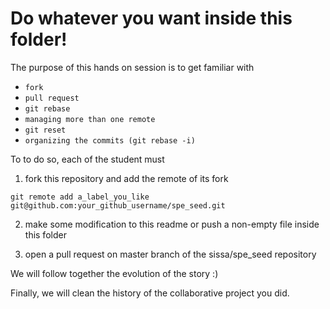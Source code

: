 # Do whatever you want inside this folder!

The purpose of this hands on session is to get familiar with
- `fork`
- `pull request`
- `git rebase`
- `managing more than one remote`
- `git reset`
- `organizing the commits (git rebase -i)`

To to do so, each of the student must

1. fork this repository and add the remote of its fork

```
git remote add a_label_you_like git@github.com:your_github_username/spe_seed.git
```

2.  make some modification to this readme or push a non-empty file
inside this folder

3. open a pull request on master branch of the sissa/spe_seed repository

We will follow together the evolution of the story :)

Finally, we will clean the history of the collaborative project you did.